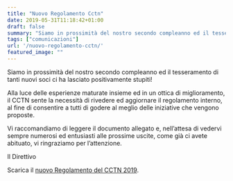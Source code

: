 ```yaml
---
title: "Nuovo Regolamento Cctn"
date: 2019-05-31T11:18:42+01:00
draft: false
summary: "Siamo in prossimità del nostro secondo compleanno ed il tesseramento ..."
tags: ["comunicazioni"]
url: '/nuovo-regolamento-cctn/'
featured_image: ""
---
```


Siamo in prossimità del nostro secondo compleanno ed il tesseramento di tanti nuovi soci ci ha lasciato positivamente stupiti!


Alla luce delle esperienze maturate insieme ed in un ottica di miglioramento, il CCTN sente la necessità di rivedere ed aggiornare il regolamento interno, al fine di consentire a tutti di godere al meglio delle iniziative che vengono proposte.

Vi raccomandiamo di leggere il documento allegato e, nell’attesa di vedervi sempre numerosi ed entusiasti alle prossime uscite, come già ci avete abituato, vi ringraziamo per l’attenzione.

Il Direttivo

Scarica il [nuovo Regolamento del CCTN 2019](Regolamento-CCTN-2019.pdf).
